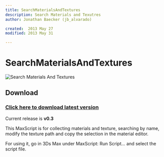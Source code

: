 ```yaml
---
title: SearchMaterialsAndTextures
description: Search Materials and Texutres
author: Jonathan Baecker (jb_alvarado)

created:  2013 May 27
modified: 2013 May 31

---
```


SearchMaterialsAndTextures
=========


![Search Materials And Textures](https://raw.github.com/jb-alvarado/SearchMaterialAndTexture/master/Screenshot.png "SearchMaterialsAndTextures")

Download
--------

### [Click here to download latest version](https://github.com/jb-alvarado/SearchMaterialAndTexture/archive/master.zip)

Current release is **v0.3**


This MaxScript is for collecting materials and texture, searching by name, 
modify the texture path and copy the selection in the material editor.

For using it, go in 3Ds Max under MaxScript: Run Script... and select the script file.

